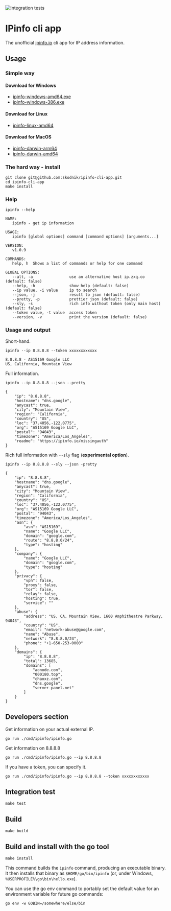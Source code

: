 ![integration tests](https://github.com/skodnik/ipinfo-cli-app/actions/workflows/ci.yaml/badge.svg)

# IPinfo cli app

The unofficial [ipinfo.io](https://ipinfo.io) cli app for IP address information.

## Usage

### Simple way

#### Download for Windows

- [ipinfo-windows-amd64.exe](https://github.com/skodnik/ipinfo-cli-app/raw/main/build/bin/ipinfo-windows-amd64.exe)
- [ipinfo-windows-386.exe](https://github.com/skodnik/ipinfo-cli-app/raw/main/build/bin/ipinfo-windows-386.exe)

#### Download for Linux

- [ipinfo-linux-amd64](https://github.com/skodnik/ipinfo-cli-app/raw/main/build/bin/ipinfo-linux-amd64)

#### Download for MacOS

- [ipinfo-darwin-arm64](https://github.com/skodnik/ipinfo-cli-app/raw/main/build/bin/ipinfo-darwin-arm64)
- [ipinfo-darwin-amd64](https://github.com/skodnik/ipinfo-cli-app/raw/main/build/bin/ipinfo-darwin-amd64)

### The hard way - install

```shell
git clone git@github.com:skodnik/ipinfo-cli-app.git
cd ipinfo-cli-app
make install
```

### Help

```shell
ipinfo --help

NAME:
   ipinfo - get ip information

USAGE:
   ipinfo [global options] command [command options] [arguments...]

VERSION:
   v1.0.9

COMMANDS:
   help, h  Shows a list of commands or help for one command

GLOBAL OPTIONS:
   --alt, -a                use an alternative host ip.zxq.co (default: false)
   --help, -h               show help (default: false)
   --ip value, -i value     ip to search
   --json, -j               result to json (default: false)
   --pretty, -p             prettier json (default: false)
   --sly, -s                rich info without token (only main host) (default: false)
   --token value, -t value  access token
   --version, -v            print the version (default: false)
```

### Usage and output

Short-hand.

```shell
ipinfo --ip 8.8.8.8 --token xxxxxxxxxxxx

8.8.8.8 - AS15169 Google LLC
US, California, Mountain View
```

Full information.

```shell
ipinfo --ip 8.8.8.8 --json --pretty
  
{
    "ip": "8.8.8.8",
    "hostname": "dns.google",
    "anycast": true,
    "city": "Mountain View",
    "region": "California",
    "country": "US",
    "loc": "37.4056,-122.0775",
    "org": "AS15169 Google LLC",
    "postal": "94043",
    "timezone": "America/Los_Angeles",
    "readme": "https://ipinfo.io/missingauth"
}
```

Rich full information with `--sly` flag (**experimental option**).

```shell
ipinfo --ip 8.8.8.8 --sly --json -pretty

{
    "ip": "8.8.8.8",
    "hostname": "dns.google",
    "anycast": true,
    "city": "Mountain View",
    "region": "California",
    "country": "US",
    "loc": "37.4056,-122.0775",
    "org": "AS15169 Google LLC",
    "postal": "94043",
    "timezone": "America/Los_Angeles",
    "asn": {
        "asn": "AS15169",
        "name": "Google LLC",
        "domain": "google.com",
        "route": "8.8.8.0/24",
        "type": "hosting"
    },
    "company": {
        "name": "Google LLC",
        "domain": "google.com",
        "type": "hosting"
    },
    "privacy": {
        "vpn": false,
        "proxy": false,
        "tor": false,
        "relay": false,
        "hosting": true,
        "service": ""
    },
    "abuse": {
        "address": "US, CA, Mountain View, 1600 Amphitheatre Parkway, 94043",
        "country": "US",
        "email": "network-abuse@google.com",
        "name": "Abuse",
        "network": "8.8.8.0/24",
        "phone": "+1-650-253-0000"
    },
    "domains": {
        "ip": "8.8.8.8",
        "total": 13685,
        "domains": [
            "aonode.com",
            "000180.top",
            "chaoxz.com",
            "dns.google",
            "server-panel.net"
        ]
    }
}
```

## Developers section

Get information on your actual external IP.

```shell
go run ./cmd/ipinfo/ipinfo.go
```

Get information on 8.8.8.8

```shell
go run ./cmd/ipinfo/ipinfo.go --ip 8.8.8.8
```

If you have a token, you can specify it.

```shell
go run ./cmd/ipinfo/ipinfo.go --ip 8.8.8.8 --token xxxxxxxxxxxx
```

## Integration test

```shell
make test
```

## Build

```shell
make build
```

## Build and install with the go tool

```shell
make install
```

This command builds the `ipinfo` command, producing an executable binary. It then installs that binary as
`$HOME/go/bin/ipinfo` (or, under Windows, `%USERPROFILE%\go\bin\hello.exe`).

You can use the go env command to portably set the default value for an environment variable for future go commands:

```shell
go env -w GOBIN=/somewhere/else/bin
```

